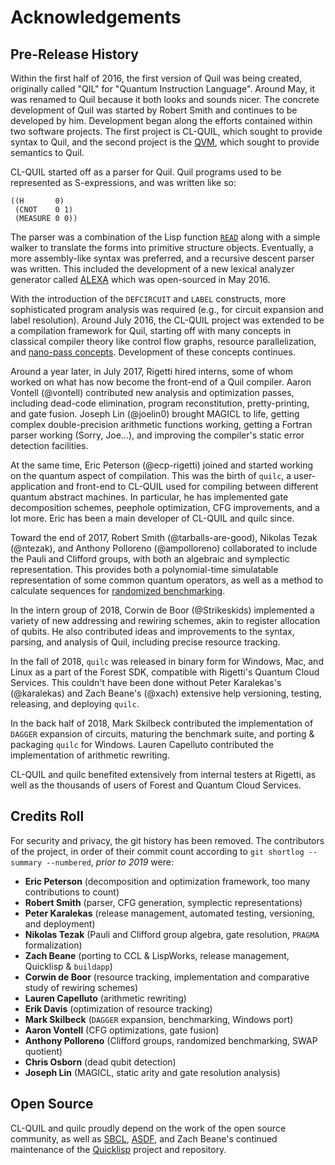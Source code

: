 # Acknowledgements

## Pre-Release History

Within the first half of 2016, the first version of Quil was being
created, originally called "QIL" for "Quantum Instruction
Language". Around May, it was renamed to Quil because it both looks
and sounds nicer. The concrete development of Quil was started by
Robert Smith and continues to be developed by him. Development began
along the efforts contained within two software projects. The first
project is CL-QUIL, which sought to provide syntax to Quil, and the
second project is the [QVM](https://github.com/rigetti/qvm), which
sought to provide semantics to Quil.

CL-QUIL started off as a parser for Quil. Quil programs used to be
represented as S-expressions, and was written like so:

```
((H       0)
 (CNOT    0 1)
 (MEASURE 0 0))
```

The parser was a combination of the Lisp function
[`READ`](http://www.lispworks.com/documentation/lw50/CLHS/Body/f_rd_rd.htm)
along with a simple walker to translate the forms into primitive
structure objects. Eventually, a more assembly-like syntax was
preferred, and a recursive descent parser was written. This included
the development of a new lexical analyzer generator called
[ALEXA](https://github.com/rigetti/alexa) which was open-sourced in
May 2016.

With the introduction of the `DEFCIRCUIT` and `LABEL` constructs, more
sophisticated program analysis was required (e.g., for circuit
expansion and label resolution). Around July 2016, the CL-QUIL project
was extended to be a compilation framework for Quil, starting off with
many concepts in classical compiler theory like control flow graphs,
resource parallelization, and [nano-pass
concepts](https://www.cs.indiana.edu/~dyb/pubs/nano-jfp.pdf). Development
of these concepts continues.

Around a year later, in July 2017, Rigetti hired interns, some of whom
worked on what has now become the front-end of a Quil compiler. Aaron
Vontell (@vontell) contributed new analysis and optimization passes,
including dead-code elimination, program reconstitution,
pretty-printing, and gate fusion. Joseph Lin (@joelin0) brought MAGICL
to life, getting complex double-precision arithmetic functions
working, getting a Fortran parser working (Sorry, Joe...), and
improving the compiler's static error detection facilities.

At the same time, Eric Peterson (@ecp-rigetti) joined and started
working on the quantum aspect of compilation. This was the birth of
`quilc`, a user-application and front-end to CL-QUIL used for
compiling between different quantum abstract machines. In particular,
he has implemented gate decomposition schemes, peephole optimization,
CFG improvements, and a lot more. Eric has been a main developer of
CL-QUIL and quilc since.

Toward the end of 2017, Robert Smith (@tarballs-are-good), Nikolas
Tezak (@ntezak), and Anthony Polloreno (@ampolloreno) collaborated to
include the Pauli and Clifford groups, with both an algebraic and
symplectic representation. This provides both a polynomial-time
simulatable representation of some common quantum operators, as well
as a method to calculate sequences for [randomized
benchmarking](https://arxiv.org/abs/0707.0963).

In the intern group of 2018, Corwin de Boor (@Strikeskids) implemented
a variety of new addressing and rewiring schemes, akin to register
allocation of qubits. He also contributed ideas and improvements to
the syntax, parsing, and analysis of Quil, including precise resource
tracking.

In the fall of 2018, `quilc` was released in binary form for Windows,
Mac, and Linux as a part of the Forest SDK, compatible with Rigetti's
Quantum Cloud Services. This couldn't have been done without Peter
Karalekas's (@karalekas) and Zach Beane's (@xach) extensive help
versioning, testing, releasing, and deploying `quilc`.

In the back half of 2018, Mark Skilbeck contributed the implementation
of `DAGGER` expansion of circuits, maturing the benchmark suite, and
porting & packaging `quilc` for Windows. Lauren Capelluto contributed
the implementation of arithmetic rewriting.

CL-QUIL and quilc benefited extensively from internal testers at
Rigetti, as well as the thousands of users of Forest and Quantum Cloud
Services.

## Credits Roll

For security and privacy, the git history has been removed. The
contributors of the project, in order of their commit count according
to `git shortlog --summary --numbered`, _prior to 2019_ were:

* **Eric Peterson** (decomposition and optimization framework, too many contributions to count)
* **Robert Smith** (parser, CFG generation, symplectic representations)
* **Peter Karalekas** (release management, automated testing, versioning, and deployment)
* **Nikolas Tezak** (Pauli and Clifford group algebra, gate resolution, `PRAGMA` formalization)
* **Zach Beane** (porting to CCL & LispWorks, release management, Quicklisp & `buildapp`)
* **Corwin de Boor** (resource tracking, implementation and comparative study of rewiring schemes)
* **Lauren Capelluto** (arithmetic rewriting)
* **Erik Davis** (optimization of resource tracking)
* **Mark Skilbeck** (`DAGGER` expansion, benchmarking, Windows port)
* **Aaron Vontell** (CFG optimizations, gate fusion)
* **Anthony Polloreno** (Clifford groups, randomized benchmarking, SWAP quotient)
* **Chris Osborn** (dead qubit detection)
* **Joseph Lin** (MAGICL, static arity and gate resolution analysis)

## Open Source

CL-QUIL and quilc proudly depend on the work of the open source
community, as well as [SBCL](http://www.sbcl.org/),
[ASDF](https://common-lisp.net/project/asdf/), and Zach Beane's
continued maintenance of the [Quicklisp](https://www.quicklisp.org/)
project and repository.